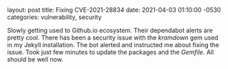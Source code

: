 layout: post
title: Fixing CVE-2021-28834
date: 2021-04-03 01:10:00 -0530
categories: vulnerability, security

Slowly getting used to Github.io ecosystem. Their dependabot alerts are pretty cool. There has been a security issue with the *kramdown* gem used in my Jekyll installation. The bot alerted and instructed me about fixing the issue. Took just few minutes to update the packages and the *Gemfile*. All should be well now.

